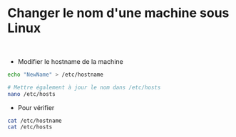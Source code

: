 # Changer le nom d'une machine sous Linux

<br>

- Modifier le hostname de la machine
```sh
echo "NewName" > /etc/hostname

# Mettre également à jour le nom dans /etc/hosts
nano /etc/hosts
```

- Pour vérifier
```sh
cat /etc/hostname
cat /etc/hosts
```